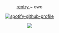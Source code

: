 <div align="center">
   <a href="https://rentry.co/nohomer">rentry </a> ~ owo
  

<div align="center">

  [![spotify-github-profile](https://spotify-github-profile.kittinanx.com/api/view?uid=31vqun7ccl2bokwd3rjr7axfzvta&cover_image=true&theme=novatorem&show_offline=false&background_color=121212&interchange=false&bar_color=53b14f&bar_color_cover=false)](https://github.com/kittinan/spotify-github-profile)
  </div>
<div align="center">
  <img src="https://media.discordapp.net/attachments/1333537716897583211/1358064238245187685/Untitled185_20250405150218.png?ex=67f27b62&is=67f129e2&hm=f8a4dac558281b7cdb3df6c182f115d1bc441a9f731aee3b37192b57765ce7b1&=&format=webp&quality=lossless&width=498&height=226">








                                                                                                                                     










